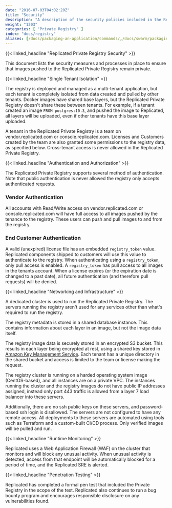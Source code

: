 ```yaml
---
date: "2016-07-03T04:02:20Z"
title: "Security"
description: "A description of the security policies included in the Replicated Private Registry"
weight: "1303"
categories: [ "Private Registry" ]
index: "docs/registry"
aliases: [/docs/packaging-an-application/commands/,/docs/swarm/packaging-an-application/commands/]
---
```


{{< linked_headline "Replicated Private Registry Security" >}}

This document lists the security measures and processes in place to ensure that images pushed to the Replicated Private Registry remain private.

{{< linked_headline "Single Tenant Isolation" >}}

The registry is deployed and managed as a multi-tenant application, but each tenant is completely isolated from data created and pulled by other tenants. Docker images have shared base layers, but the Replicated Private Registry doesn't share these between tenants. For example, if a tenant created an image `FROM postgres:10.3`, and pushed the image to Replicated, all layers will be uploaded, even if other tenants have this base layer uploaded.

A tenant in the Replicated Private Registry is a team on vendor.replicated.com or console.replicated.com. Licenses and Customers created by the team are also granted some permissions to the registry data, as specified below. Cross-tenant access is never allowed in the Replicated Private Registry.

{{< linked_headline "Authentication and Authorization" >}}

The Replicated Private Registry supports several method of authentication. Note that public authentication is never allowed the registry only accepts authenticated requests.

### Vendor Authentication

All accounts with Read/Write access on vendor.replicated.com or console.replicated.com will have full access to all images pushed by the tenance to the registry. These users can push and pull images to and from the registry.

### End Customer Authentication

A valid (unexpired) license file has an embedded `registry_token` value. Replicated components shipped to customers will use this value to authenticate to the registry. When authenticating using a `registry_token`, only pull access is enabled. A `registry_token` has pull access to all images in the tenants account. When a license expires (or the expiration date is changed to a past date), all future authentication (and therefore pull requests) will be denied.

{{< linked_headline "Networking and Infrastructure" >}}

A dedicated cluster is used to run the Replicated Private Registry. The servers running the registry aren't used for any services other than what's required to run the registry.

The registry metadata is stored in a shared database instance. This contains information about each layer in an image, but not the image data itself.

The registry image data is securely stored in an encrypted S3 bucket. This results in each layer being encrypted at rest, using a shared key stored in [Amazon Key Management Service](https://aws.amazon.com/kms/). Each tenant has a unique directory in the shared bucket and access is limited to the team or license making the request.

The registry cluster is running on a harded operating system image (CentOS-based), and all instances are on a private VPC. The instances running the cluster and the registry images do not have public IP addresses assigned, instead only port 443 traffic is allowed from a layer 7 load balancer into these servers.

Additionally, there are no ssh public keys on these servers, and password-based ssh login is disallowed. The servers are not configured to have any remote access. All deployments to these servers are automated using tools such as Terraform and a custom-built CI/CD process. Only verified images will be pulled and run.

{{< linked_headline "Runtime Monitoring" >}}

Replicated uses a Web Application Firewall (WAF) on the cluster that monitors and will block any unusual activity. When unusual activity is detected, access from that endpoint will be automatically blocked for a period of time, and the Replicated SRE is alerted.

{{< linked_headline "Penetration Testing" >}}

Replicated has completed a formal pen test that included the Private Registry in the scope of the test. Replicated also continues to run a bug bounty program and encourages responsible disclosure on any vulnerabilities found.
